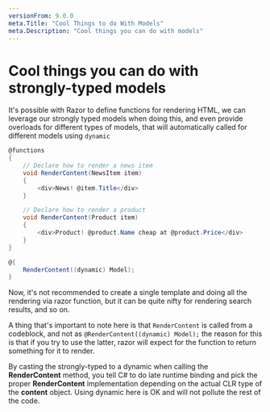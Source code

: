 ```yaml
---
versionFrom: 9.0.0
meta.Title: "Cool Things to do With Models"
meta.Description: "Cool things you can do with models"
---
```

# Cool things you can do with strongly-typed models

It's possible with Razor to define functions for rendering HTML, we can leverage our strongly typed models when doing this, and even provide overloads for different types of models, that will automatically called for different models using `dynamic`

```csharp
@functions
{
	// Declare how to render a news item
	void RenderContent(NewsItem item)
	{
		<div>News! @item.Title</div>
	}

	// Declare how to render a product
	void RenderContent(Product item)
	{
		<div>Product! @product.Name cheap at @product.Price</div>
	}
}

@{
	RenderContent((dynamic) Model);
}
```

Now, it's not recommended to create a single template and doing all the rendering via razor function, but it can be quite nifty for rendering search results, and so on.

A thing that's important to note here is that `RenderContent` is called from a codeblock, and not as `@RenderContent((dynamic) Model);` the reason for this is that if you try to use the latter, razor will expect for the function to return something for it to render.

By casting the strongly-typed to a dynamic when calling the **RenderContent** method, you tell C# to do late runtime binding and pick the proper **RenderContent** implementation depending on the actual CLR type of the **content** object. Using dynamic here is OK and will not pollute the rest of the code.
